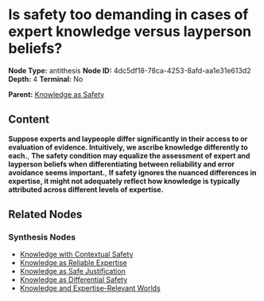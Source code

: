 # Is safety too demanding in cases of expert knowledge versus layperson beliefs?

**Node Type:** antithesis
**Node ID:** 4dc5df18-78ca-4253-8afd-aa1e31e613d2
**Depth:** 4
**Terminal:** No

**Parent:** [Knowledge as Safety](knowledge-as-safety-synthesis-51ccdc84-35c4-4c28-bda3-67bb65819f31.md)

## Content

**Suppose experts and laypeople differ significantly in their access to or evaluation of evidence. Intuitively, we ascribe knowledge differently to each.**, **The safety condition may equalize the assessment of expert and layperson beliefs when differentiating between reliability and error avoidance seems important.**, **If safety ignores the nuanced differences in expertise, it might not adequately reflect how knowledge is typically attributed across different levels of expertise.**

## Related Nodes

### Synthesis Nodes

- [Knowledge with Contextual Safety](knowledge-with-contextual-safety-synthesis-ba0fe1ef-aa22-4337-a0a1-b7d9587818bc.md)
- [Knowledge as Reliable Expertise](knowledge-as-reliable-expertise-synthesis-010604bf-32a2-41cd-b686-bf1b459534d3.md)
- [Knowledge as Safe Justification](knowledge-as-safe-justification-synthesis-b19e7163-d2e3-47b8-b5f9-e44aa110525f.md)
- [Knowledge as Differential Safety](knowledge-as-differential-safety-synthesis-bebff385-f998-4841-b7bc-cb467cc224c9.md)
- [Knowledge and Expertise-Relevant Worlds](knowledge-and-expertise-relevant-worlds-synthesis-d47b778d-d0b3-4c6e-81db-a8616dbd3c12.md)
